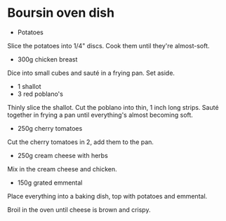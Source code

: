 # Boursin oven dish

- Potatoes

Slice the potatoes into 1/4" discs. Cook them until they're almost-soft.

- 300g chicken breast

Dice into small cubes and sauté in a frying pan. Set aside.

- 1 shallot
- 3 red poblano's

Thinly slice the shallot. Cut the poblano into thin, 1 inch long strips. Sauté together in frying a pan until everything's almost becoming soft.

- 250g cherry tomatoes

Cut the cherry tomatoes in 2, add them to the pan.

- 250g cream cheese with herbs

Mix in the cream cheese and chicken.

- 150g grated emmental

Place everything into a baking dish, top with potatoes and emmental.

Broil in the oven until cheese is brown and crispy.
